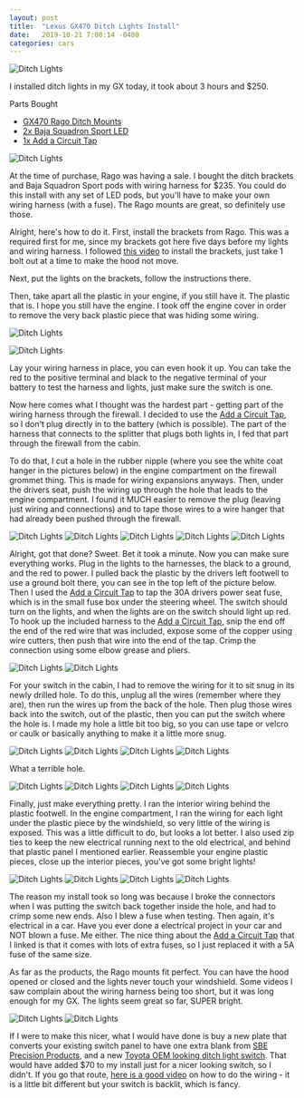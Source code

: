 ```yaml
---
layout: post
title:  "Lexus GX470 Ditch Lights Install"
date:   2019-10-21 7:00:14 -0400
categories: cars
---
```


![Ditch Lights](/images/dl/26.jpg)

I installed ditch lights in my GX today, it took about 3 hours and $250.


Parts Bought
* [GX470 Rago Ditch Mounts](https://www.ragofabrication.com/collections/gx470/products/2002-2009-1st-generation-lexus-gx470-ditch-light-brackets-1)
* [2x Baja Squadron Sport LED ](https://amzn.to/31vmj4C)
* [1x Add a Circuit Tap](https://amzn.to/2VYJoeI)

![Ditch Lights](/images/dl/1.jpg)

At the time of purchase, Rago was having a sale. I bought the ditch brackets and Baja Squadron Sport pods with wiring harness for $235. You could do this install with any set of LED pods, but you'll have to make your own wiring harness (with a fuse). The Rago mounts are great, so definitely use those.

Alright, here's how to do it. First, install the brackets from Rago. This was a required first for me, since my brackets got here five days before my lights and wiring harness. I followed [this video](https://www.youtube.com/watch?v=1F9legl29M4) to install the brackets, just take 1 bolt out at a time to make the hood not move.

Next, put the lights on the brackets, follow the instructions there.

Then, take apart all the plastic in your engine, if you still have it. The plastic that is. I hope you still have the engine. I took off the engine cover in order to remove the very back plastic piece that was hiding some wiring.

![Ditch Lights](/images/dl/2.jpg)

![Ditch Lights](/images/dl/3.jpg)


Lay your wiring harness in place, you can even hook it up. You can take the red to the positive terminal and black to the negative terminal of your battery to test the harness and lights, just make sure the switch is one.

Now here comes what I thought was the hardest part - getting part of the wiring harness through the firewall. I decided to use the [Add a Circuit Tap](https://amzn.to/2VYJoeI), so I don't plug directly in to the battery (which is possible). The part of the harness that connects to the splitter that plugs both lights in, I fed that part through the firewall from the cabin.

To do that, I cut a hole in the rubber nipple (where you see the white coat hanger in the pictures below) in the engine compartment on the firewall grommet thing. This is made for wiring expansions anyways. Then, under the drivers seat, push the wiring up through the hole that leads to the engine compartment. I found it MUCH easier to remove the plug (leaving just wiring and connections) and to tape those wires to a wire hanger that had already been pushed through the firewall.

![Ditch Lights](/images/dl/5.jpg)
![Ditch Lights](/images/dl/6.jpg)
![Ditch Lights](/images/dl/7.jpg)
![Ditch Lights](/images/dl/8.jpg)
![Ditch Lights](/images/dl/9.jpg)

Alright, got that done? Sweet. Bet it took a minute. Now you can make sure everything works. Plug in the lights to the harnesses, the black to a ground, and the red to power. I pulled back the plastic by the drivers left footwell to use a ground bolt there, you can see in the top left of the picture below. Then I used the [Add a Circuit Tap](https://amzn.to/2VYJoeI) to tap the 30A drivers power seat fuse, which is in the small fuse box under the steering wheel. The switch should turn on the lights, and when the lights are on the switch should light up red. To hook up the included harness to the [Add a Circuit Tap](https://amzn.to/2VYJoeI), snip the end off the end of the red wire that was included, expose some of the copper using wire cutters, then push that wire into the end of the tap. Crimp the connection using some elbow grease and pliers.

![Ditch Lights](/images/dl/10.jpg)
![Ditch Lights](/images/dl/11.jpg)

For your switch in the cabin, I had to remove the wiring for it to sit snug in its newly drilled hole. To do this, unplug all the wires (remember where they are), then run the wires up from the back of the hole. Then plug those wires back into the switch, out of the plastic, then you can put the switch where the hole is. I made my hole a little bit too big, so you can use tape or velcro or caulk or basically anything to make it a little more snug.

![Ditch Lights](/images/dl/12.jpg)
![Ditch Lights](/images/dl/13.jpg)
![Ditch Lights](/images/dl/14.jpg)
![Ditch Lights](/images/dl/15.jpg)

What a terrible hole.

![Ditch Lights](/images/dl/16.jpg)
![Ditch Lights](/images/dl/17.jpg)
![Ditch Lights](/images/dl/18.jpg)
![Ditch Lights](/images/dl/19.jpg)

Finally, just make everything pretty. I ran the interior wiring behind the plastic footwell. In the engine compartment, I ran the wiring for each light under the plastic piece by the windshield, so very little of the wiring is exposed. This was a little difficult to do, but looks a lot better. I also used zip ties to keep the new electrical running next to the old electrical, and behind that plastic panel I mentioned earlier. Reassemble your engine plastic pieces, close up the interior pieces, you've got some bright lights!

![Ditch Lights](/images/dl/20.jpg)
![Ditch Lights](/images/dl/21.jpg)
![Ditch Lights](/images/dl/22.jpg)
![Ditch Lights](/images/dl/24.jpg)

The reason my install took so long was because I broke the connectors when I was putting the switch back together inside the hole, and had to crimp some new ends. Also I blew a fuse when testing. Then again, it's electrical in a car. Have you ever done a electrical project in your car and NOT blown a fuse. Me either. The nice thing about the [Add a Circuit Tap](https://amzn.to/2VYJoeI) that I linked is that it comes with lots of extra fuses, so I just replaced it with a 5A fuse of the same size.

As far as the products, the Rago mounts fit perfect. You can have the hood opened or closed and the lights never touch your windshield. Some videos I saw complain about the wiring harness being too short, but it was long enough for my GX. The lights seem great so far, SUPER bright.

![Ditch Lights](/images/dl/23.jpg)
![Ditch Lights](/images/dl/25.jpg)

If I were to make this nicer, what I would have done is buy a new plate that converts your existing switch panel to have one extra blank from [SBE Precision Products](https://sbeprecision.com/product/gx470-mirror-switch-plate-with-blanks-plus-2-switch-openings/?fbclid=IwAR2135GD3VnZ60hwcgVjCgGwLRl3IdyQAwuM_xPr2Y2IB22XYZAg6pRJnuU), and a new [Toyota OEM looking ditch light switch](https://www.ragofabrication.com/collections/led-wiring-and-accessories/products/toyota-factory-switch-square?variant=40556182663). That would have added $70 to my install just for a nicer looking switch, so I didn't. If you go that route, [here is a good video](https://www.youtube.com/watch?v=6nWmIKTCtkY) on how to do the wiring - it is a little bit different but your switch is backlit, which is fancy.
